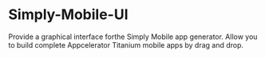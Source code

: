 Simply-Mobile-UI
================

Provide a graphical interface forthe Simply Mobile app generator. Allow you to build complete Appcelerator Titanium mobile apps by drag and drop.
